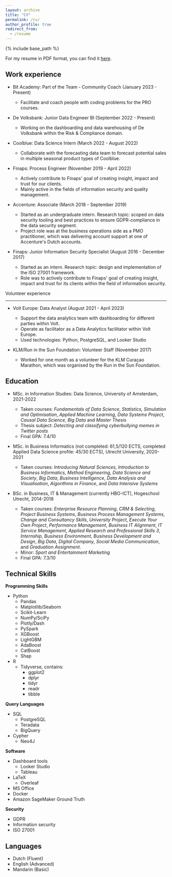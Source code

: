 ```yaml
---
layout: archive
title: "CV"
permalink: /cv/
author_profile: true
redirect_from:
  - /resume
---
```


{% include base_path %}

For my resume in PDF format, you can find it [here](https://rchou97.github.io/Richard_Chou_CV_020223.pdf).

Work experience
------

* Bit Academy: Part of the Team - Community Coach (January 2023 - Present)
  * Facilitate and coach people with coding problems for the PRO courses.

* De Volksbank: Junior Data Engineer BI (September 2022 - Present)
  * Working on the dashboarding and data warehousing of De Volksbank within the Risk & Compliance domain.

* Coolblue: Data Science Intern (March 2022 - August 2022)
  * Collaborate with the forecasting data team to forecast potential sales in multiple seasonal product types of Coolblue.

* Finaps: Process Engineer (November 2019 - April 2022)
  * Actively contribute to Finaps' goal of creating insight, impact and trust for our clients.
  * Mainly active in the fields of information security and quality management.

* Accenture: Associate (March 2018 - September 2019)
  * Started as an undergraduate intern. Research topic: scoped on data security tooling and best practices to ensure GDPR-compliance in the data security segment.
  * Project role was at the business operations side as a PMO practitioner, which was delivering account support at one of Accenture's Dutch accounts.

* Finaps: Junior Information Security Specialist (August 2016 - December 2017)
  * Started as an intern. Research topic: design and implementation of the ISO 27001 framework.
  * Role was to actively contribute to Finaps' goal of creating insight, impact and trust for its clients within the field of information security.

Volunteer experience

------

* Volt Europe: Data Analyst (August 2021 - April 2023)
  * Support the data analytics team with dashboarding for different parties within Volt.
  * Operate as facilitator as a Data Analytics facilitator within Volt Europe. 
  * Used technologies: Python, PostgreSQL, and Looker Studio

* KLM/Run in the Sun Foundation: Volunteer Staff (November 2017) 
  * Worked for one month as a volunteer for the KLM Curaçao Marathon, which was organised by the Run in the Sun Foundation.

Education
------

* MSc. in Information Studies: Data Science, University of Amsterdam, 2021-2022
  * Taken courses: *Fundamentals of Data Science*, *Statistics, Simulation and Optimisation*, *Applied Machine Learning*, *Data Systems Project*, *Causal Data Science*, *Big Data* and *Master Thesis*
  * Thesis subject: *Detecting and classifying cyberbullying memes in Twitter posts*
  * Final GPA: 7.4/10

* MSc. in Business Informatics (not completed: 61,5/120 ECTS, completed Applied Data Science profile: 45/30 ECTS), Utrecht University, 2020-2021
  * Taken courses: *Introducing Natural Sciences*, *Introduction to Business Informatics*, *Method Engineering*, *Data Science and Society*, *Big Data*, *Business Intelligence*, *Data Analysis and Visualisation*, *Algorithms in Finance*, and *Data Intensive Systems*

* BSc. in Business, IT & Management (currently HBO-ICT), Hogeschool Utrecht, 2014-2018 
  * Taken courses: *Enterprise Resource Planning*, *CRM & Selecting*, *Project Business Systems*, *Business Process Management Systems*, *Change and Consultancy Skills*, *University Project*, *Execute Your Own Project*, *Performance Management*, *Business IT Alignment*, *IT Service Management*, *Applied Research and Professional Skills 3*, *Internship*, *Business Environment*, *Business Development and Design*, *Big Data*, *Digital Company*, *Social Media Communication*, and *Graduation Assignment*.
  * Minor: *Sport and Entertainment Marketing*
  * Final GPA: 7.3/10
  
Technical Skills
------

**Programming Skills**

* Python
  * Pandas
  * Matplotlib/Seaborn
  * Scikit-Learn
  * NumPy/SciPy
  * Plotly/Dash
  * PySpark
  * XGBoost
  * LightGBM
  * AdaBoost
  * CatBoost
  * Shap
* R
  * Tidyverse, contains:
    * ggplot2
    * dplyr
    * tidyr
    * readr
    * tibble

**Query Languages**

* SQL
  * PostgreSQL
  * Teradata
  * BigQuery
* Cypher
  * Neo4J

**Software**

* Dashboard tools
  * Looker Studio
  * Tableau
* LaTeX
  * Overleaf
* MS Office
* Docker
* Amazon SageMaker Ground Truth

**Security**

* GDPR
* Information security
* ISO 27001

Languages
------

* Dutch (Fluent)
* English (Advanced)
* Mandarin (Basic)
